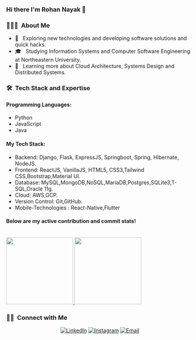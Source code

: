 ### Hi there I'm Rohan Nayak 👋


<h3> 👨🏻‍💻 &nbsp;About Me </h3>

- 🤔 &nbsp; Exploring new technologies and developing software solutions and quick hacks.
- 🎓 &nbsp; Studying Information Systems and Computer Software Engineering at Northeastern University.
- 🌱 &nbsp; Learning more about Cloud Architecture, Systems Design and Distributed Systems.

<h3> 🛠 &nbsp;Tech Stack and Expertise</h3>

<p>
  <h4>Programming Languages:</h4>
  <ul>
    <li>Python</li>
    <li>JavaScript</li>
    <li>Java</li>
  </ul>
  <h4>My Tech Stack:</h4>
  <ul>
    <li>Backend: Django, Flask, ExpressJS, Springboot, Spring, Hibernate, NodeJS.</li>
    <li>Frontend: ReactJS, VanillaJS, HTML5, CSS3,Tailwind CSS,Bootstrap,Material UI.</li>
    <li>Database: MySQL,MongoDB,NoSQL,MariaDB,Postgres,SQLite3,T-SQL,Oracle 11g.</li>
    <li>Cloud: AWS,GCP.</li>
    <li>Version Control: Git,GitHub.</li>
  <li>Mobile-Technologies : React-Native,Flutter</li>
  </ul>
<p>

<h4>Below are my active contribution and commit stats!</h4>


  

<br/>

<a href="https://github.com/rohan9769">
  <img height="180em" src="https://github-readme-stats.vercel.app/api?username=rohan9769&theme=buefy&show_icons=true" />
  <img height="180em" src="https://github-readme-stats.vercel.app/api/top-langs/?username=rohan9769&theme=buefy&layout=compact" />
</a>
<!-- ![Rohan's GitHub stats](https://github-readme-stats.vercel.app/api?username=rohan9769&show_icons=true&theme=radical) -->
<br/>

<h3> 🤝🏻 &nbsp;Connect with Me </h3>

<p align="center">
<!-- <a href="https://www.adityavsingh.com/"><img alt="Website" src="https://img.shields.io/badge/Website-www.adityavsingh.com-blue?style=flat-square&logo=google-chrome"></a> -->
<a href="https://www.linkedin.com/in/rsnayak21/"><img alt="LinkedIn" src="https://img.shields.io/badge/LinkedIn-Rohan Nayak-blue?style=flat-square&logo=linkedin"></a>
<a href="https://www.instagram.com/roncr_7/"><img alt="Instagram" src="https://img.shields.io/badge/Instagram-roncr_7-blue?style=flat-square&logo=instagram"></a>
<a href="mailto:nayak.ro@northeastern.edu"><img alt="Email" src="https://img.shields.io/badge/Email-nayak.ro@northeastern.edu-blue?style=flat-square&logo=gmail"></a>
</p>


<!--
**rohan9769/rohan9769** is a ✨ _special_ ✨ repository because its `README.md` (this file) appears on your GitHub profile.

Here are some ideas to get you started:

- 🔭 I’m currently working on ...
- 🌱 I’m currently learning ...
- 👯 I’m looking to collaborate on ...
- 🤔 I’m looking for help with ...
- 💬 Ask me about ...
- 📫 How to reach me: ...
- 😄 Pronouns: ...
- ⚡ Fun fact: ...
-->
